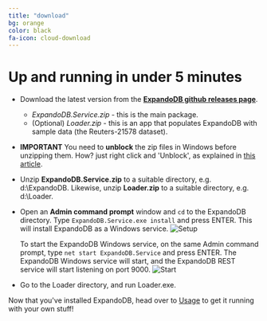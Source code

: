 ```yaml
---
title: "download"
bg: orange
color: black
fa-icon: cloud-download
---
```


# Up and running in under 5 minutes


- Download the latest version from the [**ExpandoDB github releases page**](https://github.com/cris-almodovar/expando-db/releases).
  * *ExpandoDB.Service.zip* - this is the main package.
  * (Optional) *Loader.zip* - this is an app that populates ExpandoDB with sample data (the Reuters-21578 dataset).
- **IMPORTANT** You need to **unblock** the zip files in Windows before unzipping them. How? just right click and 'Unblock', 
  as explained in [this article](http://www.thewindowsclub.com/unblock-file-windows-8).  
- Unzip **ExpandoDB.Service.zip** to a suitable directory, e.g. d:\ExpandoDB. Likewise, unzip **Loader.zip** to a suitable directory, e.g. d:\Loader.
- Open an **Admin command prompt** window and `cd` to the ExpandoDB directory. Type `ExpandoDB.Service.exe install` and press ENTER.
  This will install ExpandoDB as a Windows service.
  ![Setup]({site.baseurl}/img/setup.png)
  
  To start the ExpandoDB Windows service, on the same Admin command prompt, type `net start ExpandoDB.Service` and press ENTER. 
  The ExpandoDB Windows service will start, and the ExpandoDB REST service will start listening on port 9000.
  ![Start]({site.baseurl}/img/start.png)
- Go to the Loader directory, and run Loader.exe.
  

Now that you've installed ExpandoDB, head over to [Usage](#usage) to get it running with your own stuff!



